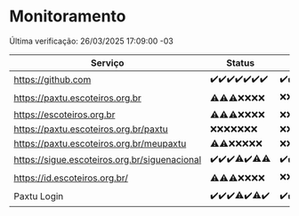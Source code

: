 # Monitoramento

Última verificação: 26/03/2025 17:09:00 -03

|Serviço|Status|Últimas 24h|
|---|---|---|
|https://github.com|<span title="2025-03-19: OK=23">✔️</span><span title="2025-03-20: OK=23">✔️</span><span title="2025-03-21: OK=23">✔️</span><span title="2025-03-22: OK=23">✔️</span><span title="2025-03-23: OK=23">✔️</span><span title="2025-03-24: OK=23">✔️</span><span title="2025-03-25: OK=19">✔️</span>|<span title="25/03/2025 17:09:00 -03 : 200">✔️</span><span title="25/03/2025 18:08:00 -03 : 200">✔️</span><span title="25/03/2025 19:08:00 -03 : 200">✔️</span><span title="25/03/2025 20:08:00 -03 : 200">✔️</span><span title="25/03/2025 21:43:00 -03 : 200">✔️</span><span title="25/03/2025 23:18:00 -03 : 200">✔️</span><span title="26/03/2025 00:23:00 -03 : 200">✔️</span><span title="26/03/2025 01:11:00 -03 : 200">✔️</span><span title="26/03/2025 02:09:00 -03 : 200">✔️</span><span title="26/03/2025 03:13:00 -03 : 200">✔️</span><span title="26/03/2025 04:09:00 -03 : 200">✔️</span><span title="26/03/2025 05:12:00 -03 : 200">✔️</span><span title="26/03/2025 06:09:00 -03 : 200">✔️</span><span title="26/03/2025 07:09:00 -03 : 200">✔️</span><span title="26/03/2025 08:07:00 -03 : 200">✔️</span><span title="26/03/2025 09:16:00 -03 : 200">✔️</span><span title="26/03/2025 10:19:00 -03 : 200">✔️</span><span title="26/03/2025 11:09:00 -03 : 200">✔️</span><span title="26/03/2025 12:09:00 -03 : 200">✔️</span><span title="26/03/2025 13:11:00 -03 : 200">✔️</span><span title="26/03/2025 14:08:00 -03 : 200">✔️</span><span title="26/03/2025 15:12:00 -03 : 200">✔️</span><span title="26/03/2025 16:07:00 -03 : 200">✔️</span><span title="26/03/2025 17:09:00 -03 : 200">✔️</span>|
|https://paxtu.escoteiros.org.br|<span title="2025-03-19: OK=2, Falhas=21">⚠️</span><span title="2025-03-20: OK=2, Falhas=21">⚠️</span><span title="2025-03-21: OK=3, Falhas=20">⚠️</span><span title="2025-03-22: Falhas=23">❌</span><span title="2025-03-23: Falhas=23">❌</span><span title="2025-03-24: Falhas=23">❌</span><span title="2025-03-25: Falhas=19">❌</span>|<span title="25/03/2025 17:09:00 -03 : 403">❌</span><span title="25/03/2025 18:08:00 -03 : 403">❌</span><span title="25/03/2025 19:08:00 -03 : 403">❌</span><span title="25/03/2025 20:08:00 -03 : 403">❌</span><span title="25/03/2025 21:43:00 -03 : 403">❌</span><span title="25/03/2025 23:18:00 -03 : 403">❌</span><span title="26/03/2025 00:23:00 -03 : 403">❌</span><span title="26/03/2025 01:11:00 -03 : 403">❌</span><span title="26/03/2025 02:09:00 -03 : 403">❌</span><span title="26/03/2025 03:13:00 -03 : 403">❌</span><span title="26/03/2025 04:09:00 -03 : 403">❌</span><span title="26/03/2025 05:12:00 -03 : 200">✔️</span><span title="26/03/2025 06:09:00 -03 : 403">❌</span><span title="26/03/2025 07:09:00 -03 : 403">❌</span><span title="26/03/2025 08:07:00 -03 : 403">❌</span><span title="26/03/2025 09:16:00 -03 : 403">❌</span><span title="26/03/2025 10:19:00 -03 : 403">❌</span><span title="26/03/2025 11:09:00 -03 : 403">❌</span><span title="26/03/2025 12:09:00 -03 : 403">❌</span><span title="26/03/2025 13:11:00 -03 : 403">❌</span><span title="26/03/2025 14:08:00 -03 : 403">❌</span><span title="26/03/2025 15:12:00 -03 : 200">✔️</span><span title="26/03/2025 16:07:00 -03 : 403">❌</span><span title="26/03/2025 17:09:00 -03 : 403">❌</span>|
|https://escoteiros.org.br|<span title="2025-03-19: OK=1, Falhas=22">⚠️</span><span title="2025-03-20: OK=1, Falhas=22">⚠️</span><span title="2025-03-21: OK=1, Falhas=22">⚠️</span><span title="2025-03-22: Falhas=23">❌</span><span title="2025-03-23: Falhas=23">❌</span><span title="2025-03-24: Falhas=23">❌</span><span title="2025-03-25: Falhas=19">❌</span>|<span title="25/03/2025 17:09:00 -03 : 403">❌</span><span title="25/03/2025 18:08:00 -03 : 403">❌</span><span title="25/03/2025 19:08:00 -03 : 403">❌</span><span title="25/03/2025 20:08:00 -03 : 403">❌</span><span title="25/03/2025 21:43:00 -03 : 403">❌</span><span title="25/03/2025 23:18:00 -03 : 403">❌</span><span title="26/03/2025 00:23:00 -03 : 403">❌</span><span title="26/03/2025 01:11:00 -03 : 403">❌</span><span title="26/03/2025 02:09:00 -03 : 403">❌</span><span title="26/03/2025 03:13:00 -03 : 403">❌</span><span title="26/03/2025 04:09:00 -03 : 403">❌</span><span title="26/03/2025 05:12:00 -03 : 403">❌</span><span title="26/03/2025 06:09:00 -03 : 403">❌</span><span title="26/03/2025 07:09:00 -03 : 403">❌</span><span title="26/03/2025 08:07:00 -03 : 403">❌</span><span title="26/03/2025 09:16:00 -03 : 403">❌</span><span title="26/03/2025 10:19:00 -03 : 403">❌</span><span title="26/03/2025 11:09:00 -03 : 403">❌</span><span title="26/03/2025 12:09:00 -03 : 403">❌</span><span title="26/03/2025 13:11:00 -03 : 403">❌</span><span title="26/03/2025 14:08:00 -03 : 403">❌</span><span title="26/03/2025 15:12:00 -03 : 403">❌</span><span title="26/03/2025 16:07:00 -03 : 403">❌</span><span title="26/03/2025 17:09:00 -03 : 403">❌</span>|
|https://paxtu.escoteiros.org.br/paxtu|<span title="2025-03-19: Falhas=23">❌</span><span title="2025-03-20: Falhas=23">❌</span><span title="2025-03-21: Falhas=23">❌</span><span title="2025-03-22: Falhas=23">❌</span><span title="2025-03-23: Falhas=23">❌</span><span title="2025-03-24: Falhas=23">❌</span><span title="2025-03-25: Falhas=19">❌</span>|<span title="25/03/2025 17:09:00 -03 : 403">❌</span><span title="25/03/2025 18:08:00 -03 : 403">❌</span><span title="25/03/2025 19:08:00 -03 : 403">❌</span><span title="25/03/2025 20:08:00 -03 : 403">❌</span><span title="25/03/2025 21:43:00 -03 : 403">❌</span><span title="25/03/2025 23:18:00 -03 : 403">❌</span><span title="26/03/2025 00:23:00 -03 : 403">❌</span><span title="26/03/2025 01:11:00 -03 : 403">❌</span><span title="26/03/2025 02:09:00 -03 : 403">❌</span><span title="26/03/2025 03:13:00 -03 : 403">❌</span><span title="26/03/2025 04:09:00 -03 : 403">❌</span><span title="26/03/2025 05:12:00 -03 : 403">❌</span><span title="26/03/2025 06:09:00 -03 : 403">❌</span><span title="26/03/2025 07:09:00 -03 : 403">❌</span><span title="26/03/2025 08:07:00 -03 : 403">❌</span><span title="26/03/2025 09:16:00 -03 : 403">❌</span><span title="26/03/2025 10:19:00 -03 : 403">❌</span><span title="26/03/2025 11:09:00 -03 : 403">❌</span><span title="26/03/2025 12:10:00 -03 : 403">❌</span><span title="26/03/2025 13:11:00 -03 : 403">❌</span><span title="26/03/2025 14:08:00 -03 : 403">❌</span><span title="26/03/2025 15:12:00 -03 : 403">❌</span><span title="26/03/2025 16:07:00 -03 : 403">❌</span><span title="26/03/2025 17:09:00 -03 : 403">❌</span>|
|https://paxtu.escoteiros.org.br/meupaxtu|<span title="2025-03-19: OK=1, Falhas=22">⚠️</span><span title="2025-03-20: OK=1, Falhas=22">⚠️</span><span title="2025-03-21: Falhas=23">❌</span><span title="2025-03-22: Falhas=23">❌</span><span title="2025-03-23: Falhas=23">❌</span><span title="2025-03-24: Falhas=23">❌</span><span title="2025-03-25: Falhas=19">❌</span>|<span title="25/03/2025 17:09:00 -03 : 403">❌</span><span title="25/03/2025 18:08:00 -03 : 403">❌</span><span title="25/03/2025 19:08:00 -03 : 403">❌</span><span title="25/03/2025 20:08:00 -03 : 403">❌</span><span title="25/03/2025 21:43:00 -03 : 403">❌</span><span title="25/03/2025 23:18:00 -03 : 403">❌</span><span title="26/03/2025 00:23:00 -03 : 403">❌</span><span title="26/03/2025 01:11:00 -03 : 403">❌</span><span title="26/03/2025 02:09:00 -03 : 403">❌</span><span title="26/03/2025 03:13:00 -03 : 403">❌</span><span title="26/03/2025 04:09:00 -03 : 403">❌</span><span title="26/03/2025 05:12:00 -03 : 403">❌</span><span title="26/03/2025 06:09:00 -03 : 403">❌</span><span title="26/03/2025 07:09:00 -03 : 403">❌</span><span title="26/03/2025 08:07:00 -03 : 403">❌</span><span title="26/03/2025 09:16:00 -03 : 403">❌</span><span title="26/03/2025 10:19:00 -03 : 403">❌</span><span title="26/03/2025 11:09:00 -03 : 403">❌</span><span title="26/03/2025 12:10:00 -03 : 403">❌</span><span title="26/03/2025 13:11:00 -03 : 403">❌</span><span title="26/03/2025 14:08:00 -03 : 403">❌</span><span title="26/03/2025 15:12:00 -03 : 403">❌</span><span title="26/03/2025 16:07:00 -03 : 403">❌</span><span title="26/03/2025 17:09:00 -03 : 403">❌</span>|
|https://sigue.escoteiros.org.br/siguenacional|<span title="2025-03-19: OK=23">✔️</span><span title="2025-03-20: OK=23">✔️</span><span title="2025-03-21: OK=23">✔️</span><span title="2025-03-22: OK=22, Falhas=1">⚠️</span><span title="2025-03-23: OK=23">✔️</span><span title="2025-03-24: OK=22, Falhas=1">⚠️</span><span title="2025-03-25: OK=18, Falhas=1">⚠️</span>|<span title="25/03/2025 17:09:00 -03 : 200">✔️</span><span title="25/03/2025 18:08:00 -03 : 200">✔️</span><span title="25/03/2025 19:08:00 -03 : 200">✔️</span><span title="25/03/2025 20:08:00 -03 : 200">✔️</span><span title="25/03/2025 21:43:00 -03 : 200">✔️</span><span title="25/03/2025 23:18:00 -03 : 200">✔️</span><span title="26/03/2025 00:23:00 -03 : 200">✔️</span><span title="26/03/2025 01:11:00 -03 : 200">✔️</span><span title="26/03/2025 02:09:00 -03 : 200">✔️</span><span title="26/03/2025 03:13:00 -03 : 200">✔️</span><span title="26/03/2025 04:09:00 -03 : 200">✔️</span><span title="26/03/2025 05:12:00 -03 : 200">✔️</span><span title="26/03/2025 06:09:00 -03 : 200">✔️</span><span title="26/03/2025 07:09:00 -03 : 200">✔️</span><span title="26/03/2025 08:07:00 -03 : 200">✔️</span><span title="26/03/2025 09:16:00 -03 : 200">✔️</span><span title="26/03/2025 10:19:00 -03 : 200">✔️</span><span title="26/03/2025 11:09:00 -03 : 200">✔️</span><span title="26/03/2025 12:10:00 -03 : 200">✔️</span><span title="26/03/2025 13:11:00 -03 : 200">✔️</span><span title="26/03/2025 14:08:00 -03 : 200">✔️</span><span title="26/03/2025 15:12:00 -03 : 200">✔️</span><span title="26/03/2025 16:07:00 -03 : 200">✔️</span><span title="26/03/2025 17:09:00 -03 : 200">✔️</span>|
|https://id.escoteiros.org.br/|<span title="2025-03-19: OK=3, Falhas=20">⚠️</span><span title="2025-03-20: OK=5, Falhas=18">⚠️</span><span title="2025-03-21: OK=4, Falhas=19">⚠️</span><span title="2025-03-22: Falhas=23">❌</span><span title="2025-03-23: Falhas=23">❌</span><span title="2025-03-24: Falhas=23">❌</span><span title="2025-03-25: Falhas=19">❌</span>|<span title="25/03/2025 17:09:00 -03 : 403">❌</span><span title="25/03/2025 18:08:00 -03 : 403">❌</span><span title="25/03/2025 19:08:00 -03 : 403">❌</span><span title="25/03/2025 20:08:00 -03 : 403">❌</span><span title="25/03/2025 21:43:00 -03 : 403">❌</span><span title="25/03/2025 23:18:00 -03 : 403">❌</span><span title="26/03/2025 00:23:00 -03 : 403">❌</span><span title="26/03/2025 01:11:00 -03 : 403">❌</span><span title="26/03/2025 02:09:00 -03 : 403">❌</span><span title="26/03/2025 03:13:00 -03 : 403">❌</span><span title="26/03/2025 04:09:00 -03 : 403">❌</span><span title="26/03/2025 05:12:00 -03 : 403">❌</span><span title="26/03/2025 06:09:00 -03 : 403">❌</span><span title="26/03/2025 07:09:00 -03 : 403">❌</span><span title="26/03/2025 08:07:00 -03 : 403">❌</span><span title="26/03/2025 09:16:00 -03 : 403">❌</span><span title="26/03/2025 10:19:00 -03 : 403">❌</span><span title="26/03/2025 11:09:00 -03 : 403">❌</span><span title="26/03/2025 12:10:00 -03 : 403">❌</span><span title="26/03/2025 13:11:00 -03 : 403">❌</span><span title="26/03/2025 14:08:00 -03 : 403">❌</span><span title="26/03/2025 15:12:00 -03 : 200">✔️</span><span title="26/03/2025 16:07:00 -03 : 403">❌</span><span title="26/03/2025 17:09:00 -03 : 403">❌</span>|
|Paxtu Login|<span title="2025-03-19: OK=23">✔️</span><span title="2025-03-20: OK=23">✔️</span><span title="2025-03-21: OK=23">✔️</span><span title="2025-03-22: OK=22, Falhas=1">⚠️</span><span title="2025-03-23: OK=23">✔️</span><span title="2025-03-24: OK=22, Falhas=1">⚠️</span><span title="2025-03-25: OK=19">✔️</span>|<span title="25/03/2025 17:09:00 -03 : 200">✔️</span><span title="25/03/2025 18:08:00 -03 : 200">✔️</span><span title="25/03/2025 19:08:00 -03 : 200">✔️</span><span title="25/03/2025 20:08:00 -03 : 200">✔️</span><span title="25/03/2025 21:43:00 -03 : 200">✔️</span><span title="25/03/2025 23:18:00 -03 : 200">✔️</span><span title="26/03/2025 00:23:00 -03 : 200">✔️</span><span title="26/03/2025 01:11:00 -03 : 200">✔️</span><span title="26/03/2025 02:09:00 -03 : 200">✔️</span><span title="26/03/2025 03:13:00 -03 : 200">✔️</span><span title="26/03/2025 04:09:00 -03 : 200">✔️</span><span title="26/03/2025 05:12:00 -03 : 200">✔️</span><span title="26/03/2025 06:09:00 -03 : 200">✔️</span><span title="26/03/2025 07:09:00 -03 : 200">✔️</span><span title="26/03/2025 08:07:00 -03 : 200">✔️</span><span title="26/03/2025 09:16:00 -03 : 200">✔️</span><span title="26/03/2025 10:19:00 -03 : 200">✔️</span><span title="26/03/2025 11:09:00 -03 : 200">✔️</span><span title="26/03/2025 12:10:00 -03 : 200">✔️</span><span title="26/03/2025 13:11:00 -03 : 200">✔️</span><span title="26/03/2025 14:08:00 -03 : 200">✔️</span><span title="26/03/2025 15:12:00 -03 : 200">✔️</span><span title="26/03/2025 16:07:00 -03 : 200">✔️</span><span title="26/03/2025 17:09:00 -03 : 200">✔️</span>|
